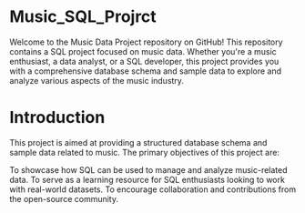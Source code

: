 # Music_SQL_Projrct
Welcome to the Music Data Project repository on GitHub! This repository contains a SQL project focused on music data. Whether you're a music enthusiast, a data analyst, or a SQL developer, this project provides you with a comprehensive database schema and sample data to explore and analyze various aspects of the music industry.



# Introduction
This project is aimed at providing a structured database schema and sample data related to music. The primary objectives of this project are:

To showcase how SQL can be used to manage and analyze music-related data.
To serve as a learning resource for SQL enthusiasts looking to work with real-world datasets.
To encourage collaboration and contributions from the open-source community.

